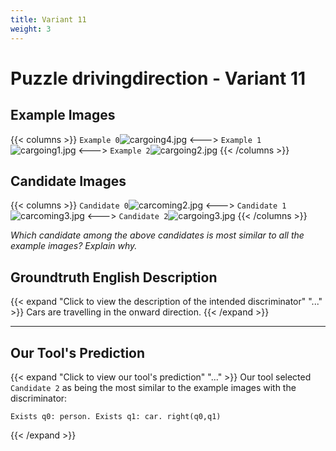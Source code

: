 ```yaml
---
title: Variant 11
weight: 3
---
```


# Puzzle drivingdirection - Variant 11

## Example Images
{{< columns >}}
`Example 0`![cargoing4.jpg](/natscene-data/images/cargoing4.jpg)
<--->
`Example 1`![cargoing1.jpg](/natscene-data/images/cargoing1.jpg)
<--->
`Example 2`![cargoing2.jpg](/natscene-data/images/cargoing2.jpg)
{{< /columns >}}

## Candidate Images
{{< columns >}}
`Candidate 0`![carcoming2.jpg](/natscene-data/images/carcoming2.jpg)
<--->
`Candidate 1`![carcoming3.jpg](/natscene-data/images/carcoming3.jpg)
<--->
`Candidate 2`![cargoing3.jpg](/natscene-data/images/cargoing3.jpg)
{{< /columns >}}

*Which candidate among the above candidates is most similar to all the example images? Explain why.*

## Groundtruth English Description

{{< expand "Click to view the description of the intended discriminator" "..." >}}
Cars are travelling in the onward direction.
{{< /expand >}}

---



## Our Tool's Prediction

{{< expand "Click to view our tool's prediction" "..." >}}
Our tool selected `Candidate 2` as being the most similar to the example images with the discriminator:
```plaintext
Exists q0: person. Exists q1: car. right(q0,q1)
```
{{< /expand >}}
